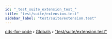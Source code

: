 ```yaml
---
id: "_test_suite_extension_test_"
title: "test/suite/extension.test"
sidebar_label: "test/suite/extension.test"
---
```


[cds-for-code](../index.md) › [Globals](../globals.md) › ["test/suite/extension.test"](_test_suite_extension_test_.md)

